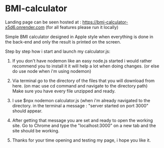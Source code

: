 # BMI-calculator

Landing page can be seen hosted at : https://bmi-calculator-x5d6.onrender.com
(for all features please run it locally)


Simple BMI calculator designed in Apple style when everything is done in the back-end and only the result is printed on the screen.


Step by step how i start and launch my calculator.js:

1. If you don't have nodemon like an easy node.js started i would rather recommend you to install it it will help a lot when doing changes. (or else do use node when i'm using nodemon)

2. Via terminal go to the directory of the files that you will download from here. (on mac use cd command and navigate to the directory path) Make sure you have every file unzipped and ready.

3. I use $npx nodemon calculator.js (when i'm already navigated to the directory. in the terminal a message : "server started on port 3000" should appear.

4. After getting that message you are set and ready to open the working site. Go to Chrome and type the "localhost:3000" on a new tab and the site should be working.

5. Thanks for your time opening and testing my page, i hope you like it.
